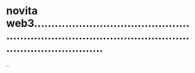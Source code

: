 # novita web3..............................................................................................................................
..
